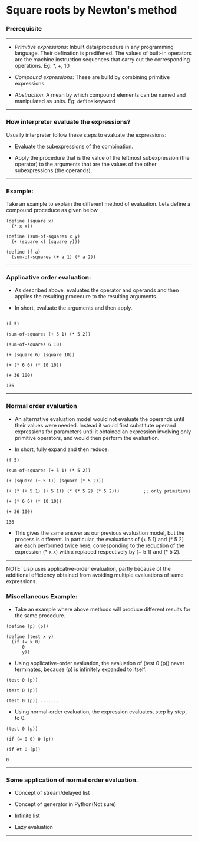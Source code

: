 # Square roots by Newton's method

### Prerequisite

---
- *Primitive expressions*: Inbuilt data/procedure in any programming language. Their defination is predifened. The values of built-in operators are the machine instruction sequences that carry out the corresponding operations.  Eg: \*, +, 10

- *Compound expressions*: These are build by combining primitive expressions.

- *Abstraction*: A mean by which compound elements can be named and manipulated as units. Eg: `define` keyword
---

### How interpreter evaluate the expressions?

Usually interpreter follow these steps to evaluate the expressions:

- Evaluate the subexpressions of the combination.

- Apply the procedure that is the value of the leftmost subexpression (the operator) to the arguments that are the values of the other subexpressions (the operands).

---

### Example:

Take an example to explain the different method of evaluation. Lets define a compound proceduce as given below

```
(define (square x)
  (* x x))

(define (sum-of-squares x y)
  (+ (square x) (square y)))

(define (f a)
  (sum-of-squares (+ a 1) (* a 2))

```
---


### Applicative order evaluation:

- As described above, evaluates the operator and operands and then applies the resulting procedure to the resulting arguments.

- In short, evaluate the arguments and then apply.

```

(f 5)

(sum-of-squares (+ 5 1) (* 5 2))

(sum-of-squares 6 10)

(+ (square 6) (square 10))

(+ (* 6 6) (* 10 10))

(+ 36 100)

136

```

---

### Normal order evaluation

- An alternative evaluation model would not evaluate the operands until their values were needed. Instead it would first substitute operand expressions for parameters until it obtained an expression involving only primitive operators, and would then perform the evaluation.

- In short, fully expand and then reduce.

```
(f 5)

(sum-of-squares (+ 5 1) (* 5 2))

(+ (square (+ 5 1)) (square (* 5 2)))

(+ (* (+ 5 1) (+ 5 1)) (* (* 5 2) (* 5 2)))         ;; only primitives

(+ (* 6 6) (* 10 10))

(+ 36 100)

136

```
- This gives the same answer as our previous evaluation model, but the process is different. In particular, the evaluations of (+ 5 1) and (\* 5 2) are each performed twice here, corresponding to the reduction of the expression (\* x x) with x replaced respectively by (+ 5 1) and (\* 5 2).
---

NOTE: Lisp uses applicative-order evaluation, partly because of the additional efficiency obtained from avoiding multiple evaluations of same expressions.

### Miscellaneous Example:

- Take an example where above methods will produce different results for the same procedure.

```
(define (p) (p))

(define (test x y)
  (if (= x 0)
      0
      y))

```

- Using applicative-order evaluation, the evaluation of (test 0 (p)) never terminates, because (p) is infinitely expanded to itself.
```
(test 0 (p))

(test 0 (p))

(test 0 (p)) .......

```

- Using normal-order evaluation, the expression evaluates, step by step, to 0.
```
(test 0 (p))

(if (= 0 0) 0 (p))

(if #t 0 (p))

0
```
---

### Some application of normal order evaluation.

- Concept of stream/delayed list

- Concept of generator in Python(Not sure)

- Infinite list

- Lazy evaluation

---
